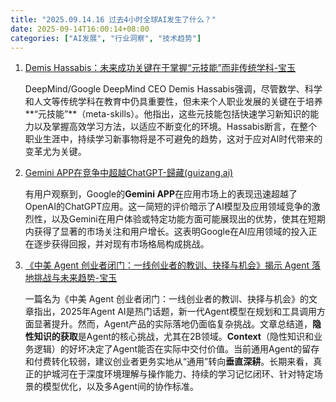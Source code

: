 ```yaml
---
title: "2025.09.14.16 过去4小时全球AI发生了什么？"
date: 2025-09-14T16:00:14+08:00
categories: ["AI发展", "行业洞察", "技术趋势"]
---
```


1.  [Demis Hassabis：未来成功关键在于掌握“元技能”而非传统学科-宝玉](https://x.com/dotey/status/1967115532081197367)

    DeepMind/Google DeepMind CEO Demis Hassabis强调，尽管数学、科学和人文等传统学科在教育中仍具重要性，但未来个人职业发展的关键在于培养**“元技能”**（meta-skills）。他指出，这些元技能包括快速学习新知识的能力以及掌握高效学习方法，以适应不断变化的环境。Hassabis断言，在整个职业生涯中，持续学习新事物将是不可避免的趋势，这对于应对AI时代带来的变革尤为关键。

2.  [Gemini APP在竞争中超越ChatGPT-歸藏(guizang.ai)](https://x.com/op7418/status/1967102525225762974)

    有用户观察到，Google的**Gemini APP**在应用市场上的表现迅速超越了OpenAI的ChatGPT应用。这一简短的评价暗示了AI模型及应用领域竞争的激烈性，以及Gemini在用户体验或特定功能方面可能展现出的优势，使其在短期内获得了显著的市场关注和用户增长。这表明Google在AI应用领域的投入正在逐步获得回报，并对现有市场格局构成挑战。

3.  [《中美 Agent 创业者闭门：一线创业者的教训、抉择与机会》揭示 Agent 落地挑战与未来趋势-宝玉](https://x.com/dotey/status/1967098637986537874)

    一篇名为《中美 Agent 创业者闭门：一线创业者的教训、抉择与机会》的文章指出，2025年Agent AI是热门话题，新一代Agent模型在规划和工具调用方面显著提升。然而，Agent产品的实际落地仍面临复杂挑战。文章总结道，**隐性知识的获取**是Agent的核心挑战，尤其在2B领域。**Context**（隐性知识和业务逻辑）的好坏决定了Agent能否在实际中交付价值。当前通用Agent的留存和付费转化较弱，建议创业者更务实地从“通用”转向**垂直深耕**。长期来看，真正的护城河在于深度环境理解与操作能力、持续的学习记忆闭环、针对特定场景的模型优化，以及多Agent间的协作标准。